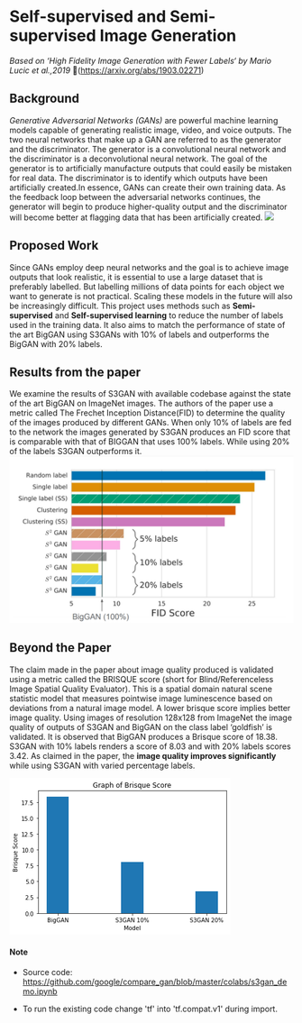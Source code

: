 # Self-supervised and Semi-supervised Image Generation 
*Based on ‘High Fidelity Image Generation with Fewer Labels‘  by Mario Lucic et al.,2019* 
:link:(https://arxiv.org/abs/1903.02271)
## Background 
*Generative Adversarial Networks (GANs)* are powerful machine learning models capable of generating realistic image, video, and voice outputs. The two neural networks that make up a GAN are referred to as the generator and the discriminator. The generator is a convolutional neural network and the discriminator is a deconvolutional neural network. The goal of the generator is to artificially manufacture outputs that could easily be mistaken for real data. The discriminator is to identify which outputs have been artificially created.In essence, GANs can create their own training data. As the feedback loop between the adversarial networks continues, the generator will begin to produce higher-quality output and the discriminator will become better at flagging data that has been artificially created.
![](https://dezyre.gumlet.io/images/blog/generative-adversarial-networks-gan-based-projects-to-work-on/image_233442212381639027292019.png?w=900&dpr=1.3)
## Proposed Work
Since GANs employ deep neural networks and the goal is to achieve image outputs that look realistic, it is essential to use a large dataset that is preferably labelled. But labelling millions of data points for each object we want to generate is not practical. Scaling these models in the future will also be increasingly difficult. This project uses methods such as **Semi-supervised** and **Self-supervised learning** to reduce the number of labels used in the training data. It also aims to match the performance of state of the art BigGAN using S3GANs with 10% of labels and outperforms the BigGAN with 20% labels.
## Results from the paper
We examine the results of S3GAN with available codebase against the state of the art BigGAN on ImageNet images. The authors of the paper use a metric called The Frechet Inception Distance(FID) to determine the quality of the images produced by different GANs. When only 10% of labels are fed to the network the images generated by S3GAN produces an FID score that is comparable with that of BIGGAN that uses 100% labels. While using 20% of the labels S3GAN outperforms it.
![](Images/gan_results.png)

## Beyond the Paper
The claim made in the paper about image quality produced is validated using a metric called the BRISQUE score (short for Blind/Referenceless Image Spatial Quality Evaluator). This is a spatial domain natural scene statistic model that measures pointwise image luminescence based on deviations from a natural image model. A lower brisque score implies better image quality. Using images of resolution 128x128 from ImageNet the image quality of outputs of S3GAN and BigGAN on the class label ‘goldfish’ is validated. It is observed that BigGAN produces a Brisque score of 18.38. S3GAN with 10% labels renders a score of 8.03 and with 20% labels scores 3.42. As claimed in the paper, the **image quality improves significantly** while using S3GAN with varied percentage labels. 

![](Images/brisque_scores.png)

#### Note
* Source code: https://github.com/google/compare_gan/blob/master/colabs/s3gan_demo.ipynb

* To run the existing code change 'tf' into 'tf.compat.v1' during import.
